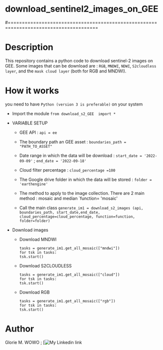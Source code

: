 # download_sentinel2_images_on_GEE
#======================================================================================

# Description

This repository contains a python code to download sentinel-2 images on GEE. Some images that can be download are :
 `RGB`, `MNDWI`, `NDWI`, `S2cloudless layer`, and the `mask cloud layer` (both for RGB and MNDWI).


# How it works

you need to have `Python (version 3 is preferable)` on your system

- Import the module
`from download_s2_GEE  import *`

- VARIABLE SETUP
  - GEE API : `api = ee`
   
  - The boundary path  an GEE asset :  `boundaries_path = "PATH_TO_ASSET"`

  - Date range in which the data will be download : `start_date = '2022-09-09'` ;  `end_date = '2022-09-18'`

  -  Cloud filter percentage : `cloud_percentage =100`
  
  - The Google drive folder in which the data will be stored : `folder =  'earthengine'`

  - The method to apply to the image collection. There are 2 main method : mosaic and median   `function= 'mosaic'
   
  - Call the main class
    `generate_im1 = download_s2_images (api, boundaries_path, start_date,end_date, cloud_percentage=cloud_percentage, function=function, folder=folder)`

- Download images
  -  Download MNDWI 
   
     `tasks = generate_im1.get_all_mosaic(["mndwi"]) `    
      `for tsk in tasks:`    
         `tsk.start()`

  - Download S2CLOUDLESS

    `tasks = generate_im1.get_all_mosaic(["cloud"]) `    
     `for tsk in tasks:`    
        `tsk.start()`

  - Download RGB 
  
    `tasks = generate_im1.get_all_mosaic(["rgb"]) `    
     `for tsk in tasks:`    
        `tsk.start()`
    


# Author
Glorie M. WOWO ; [![My Linkedin link](https://cm.linkedin.com/in/glorie-metsa-wowo-97642211b)
